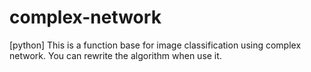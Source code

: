 # complex-network
[python] This is a function base for image classification using complex network. You can rewrite the algorithm when use it. 
